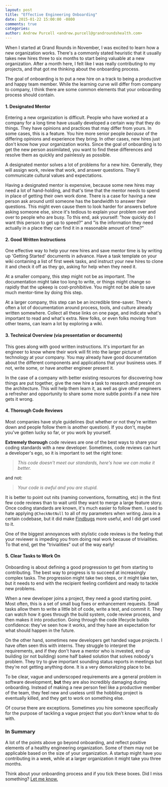 ```yaml
---
layout: post
title: "Effective Engineering Onboarding"
date: 2015-01-22 15:00:00 -0800
comments: true
categories:
author: Andrew Purcell <andrew.purcell@grandroundshealth.com>
---
```


When I started at Grand Rounds in November, I was excited to learn how a new organization works. There's a commonly stated heuristic that it usually takes new hires three to six months to start being valuable at a new organization. After a month here, I felt like I was really contributing to my projects, and that got me thinking about the onboarding process.

The goal of onboarding is to put a new hire on a track to being a productive and happy team member. While the learning curve will differ from company to company, I think there are some common elements that your onboarding process should contain.

#### 1. Designated Mentor ####

Entering a new organization is difficult. People who have worked at a company for a long time have usually developed a certain way that they do things. They have opinions  and practices that may differ from yours. In some cases, this is a feature. You hire more senior people _because_ of the differing opinions and experience they bring. In other cases, new hires just don't know how your organization works. Since the goal of onboarding is to get the new person assimilated, you want to find these differences and resolve them as quickly and painlessly as possible.

A designated mentor solves a lot of problems for a new hire. Generally, they will assign work, review that work, and answer questions. They'll communicate cultural values and expectations.

Having a designated mentor is expensive, because some new hires may need a lot of hand-holding, and that's time that the mentor needs to spend in place of getting their own work done. There is a case for having a new person ask around until someone has the bandwidth to answer their questions. This might even cause them to look harder for answers before asking someone else, since it's tedious to explain your problem over and over to people who are busy. To this end, ask yourself: "how quickly do I want this person to get up to speed?" and "is the information they need actually in a place they can find it in a reasonable amount of time?"

#### 2. Good Written Instructions ####

One effective way to help your new hires and save mentor time is by writing up 'Getting Started' documents in advance. Have a task template on your wiki containing a list of first week tasks, and instruct your new hires to clone it and check it off as they go, asking for help when they need it.

At a smaller company, this step might not be as important. The documentation might take too long to write, or things might change so rapidly that the upkeep is cost-prohibitive. You might not be able to save much mentor-time by doing this step.

At a larger company, this step can be an incredible time-saver. There's often a lot of documentation around process, tools, and culture already written somewhere. Collect all these links on one page, and indicate what's important to read and what's extra. New folks, or even folks moving from other teams, can learn a lot by exploring a wiki.

#### 3. Technical Overview (via presentation or documents) ####

This goes along with good written instructions. It's important for an engineer to know where their work will fit into the larger picture of technology at your company. You may already have good documentation about the different components and applications that your business uses. If not, write some, or have another engineer present it.

In the case of a company with better existing resources for discovering how things are put together, give the new hire a task to research and present on the architecture. This will help them learn it, as well as give other engineers a refresher and opportunity to share some more subtle points if a new hire gets it wrong.


#### 4. Thorough Code Reviews ####

Most companies have style guidelines (but whether or not they're written down and people follow them is another question). If you don't, maybe you've gotten lucky so far, or you work by yourself.

**Extremely thorough** code reviews are one of the best ways to share your coding standards with a new developer. Sometimes, code reviews can hurt a developer's ego, so it is important to set the right tone:

> _This code doesn't meet our standards, here's how we can make it better._

and not:

> _Your code is awful and you are stupid._

It is better to point out nits (naming conventions, formatting, etc) in the first few code reviews than to wait until they want to merge a large feature story. Once coding standards are known, it's much easier to follow them. I used to hate applying `@CheckNotNull` to all of my parameters when writing Java in a certain codebase, but it did make [Findbugs](http://findbugs.sourceforge.net) more useful, and I did get used to it.

One of the biggest annoyances with stylistic code reviews is the feeling that your reviewer is impeding you from doing real work because of trivialities. To that end, get the "trivialities" out of the way early!

#### 5. Clear Tasks to Work On ####

Onboarding is about defining a good progression to get from starting to contributing. The best way to progress is to succeed at increasingly complex tasks. The progression might take two steps, or it might take ten, but it needs to end with the recipient feeling confident and ready to tackle new problems.

When a new developer joins a project, they need a good starting point. Most often, this is a set of small bug fixes or enhancement requests. Small tasks allow them to write a little bit of code, write a test, and commit it. They can watch how it goes through the build system, code review process, and then makes it into production. Going through the code lifecycle builds confidence: they've seen how it works, and they have an expectation for what should happen in the future.

On the other hand, sometimes new developers get handed vague projects. I have often seen this with interns. They struggle to interpret the requirements, and if they don't have a mentor who is invested, end up building (or not building) some half baked solution that solves nobody's problem. They try to give important sounding status reports in meetings but they're not getting anything done. It is a very demoralizing place to be.

To be clear, vague and underscoped requirements are a general problem in software development, **but** they are also incredibly damaging during onboarding. Instead of making a new person feel like a productive member of the team, they feel new and useless until the hobbling project is eventually killed, and they get to work on something else.

Of course there are exceptions. Sometimes you hire someone specifically for the purpose of tackling a vague project that you don't know what to do with.

### In Summary

A lot of the points above go beyond onboarding, and reflect positive elements of a healthy engineering organization. Some of them may not be applicable based on the size of your organization. A startup might have you contributing in a week, while at a larger organization it might take you three months.

Think about your onboarding process and if you tick these boxes. Did I miss something? [Let me know.](mailto:andrew.purcell@grandroundshealth.com)
